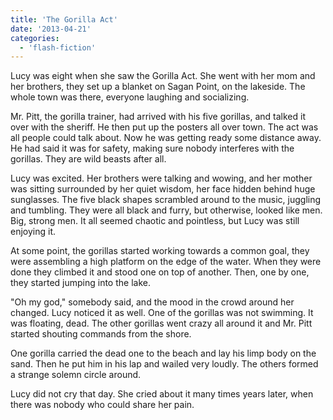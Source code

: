 ```yaml
---
title: 'The Gorilla Act'
date: '2013-04-21'
categories:
  - 'flash-fiction'
---
```


Lucy was eight when she saw the Gorilla Act. She went with her mom and her
brothers, they set up a blanket on Sagan Point, on the lakeside. The whole town
was there, everyone laughing and socializing.

<!-- truncate -->

Mr. Pitt, the gorilla trainer, had arrived with his five gorillas, and talked it
over with the sheriff. He then put up the posters all over town. The act was all
people could talk about. Now he was getting ready some distance away. He had
said it was for safety, making sure nobody interferes with the gorillas. They
are wild beasts after all.

Lucy was excited. Her brothers were talking and wowing, and her mother was
sitting surrounded by her quiet wisdom, her face hidden behind huge
sunglasses. The five black shapes scrambled around to the music, juggling and
tumbling. They were all black and furry, but otherwise, looked like men. Big,
strong men. It all seemed chaotic and pointless, but Lucy was still enjoying it.

At some point, the gorillas started working towards a common goal, they were
assembling a high platform on the edge of the water. When they were done they
climbed it and stood one on top of another. Then, one by one, they started
jumping into the lake.

"Oh my god," somebody said, and the mood in the crowd around her changed. Lucy
noticed it as well. One of the gorillas was not swimming. It was floating, dead.
The other gorillas went crazy all around it and Mr. Pitt started shouting
commands from the shore.

One gorilla carried the dead one to the beach and lay his limp body on the sand.
Then he put him in his lap and wailed very loudly. The others formed a strange
solemn circle around.

Lucy did not cry that day. She cried about it many times years later, when there
was nobody who could share her pain.
